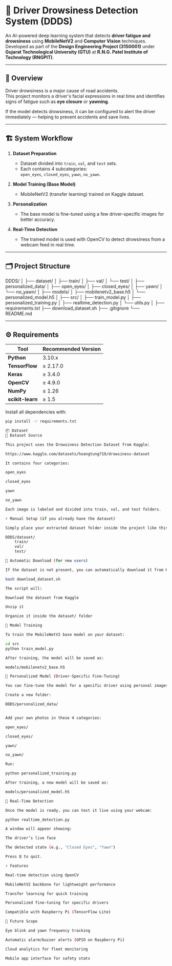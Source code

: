 # 🚗 Driver Drowsiness Detection System (DDDS)

An AI-powered deep learning system that detects **driver fatigue and drowsiness** using **MobileNetV2** and **Computer Vision** techniques.  
Developed as part of the **Design Engineering Project (3150001)** under **Gujarat Technological University (GTU)** at **R.N.G. Patel Institute of Technology (RNGPIT)**.

---

## 🧠 Overview

Driver drowsiness is a major cause of road accidents.  
This project monitors a driver's facial expressions in real time and identifies signs of fatigue such as **eye closure** or **yawning**.

If the model detects drowsiness, it can be configured to alert the driver immediately — helping to prevent accidents and save lives.

---

## 🏗️ System Workflow

1. **Dataset Preparation**  
   - Dataset divided into `train`, `val`, and `test` sets.
   - Each contains 4 subcategories:  
     `open_eyes`, `closed_eyes`, `yawn`, `no_yawn`.

2. **Model Training (Base Model)**  
   - MobileNetV2 (transfer learning) trained on Kaggle dataset.

3. **Personalization**  
   - The base model is fine-tuned using a few driver-specific images for better accuracy.

4. **Real-Time Detection**  
   - The trained model is used with OpenCV to detect drowsiness from a webcam feed in real time.

---

## 🗂️ Project Structure

DDDS/
│
├── dataset/
│ ├── train/
│ ├── val/
│ └── test/
│
├── personalized_data/
│ ├── open_eyes/
│ ├── closed_eyes/
│ ├── yawn/
│ └── no_yawn/
│
├── models/
│ ├── mobilenetv2_base.h5
│ └── personalized_model.h5
│
├── src/
│ ├── train_model.py
│ ├── personalized_training.py
│ ├── realtime_detection.py
│ └── utils.py
│
├── requirements.txt
├── download_dataset.sh
├── .gitignore
└── README.md


---

## ⚙️ Requirements

| Tool | Recommended Version |
|------|----------------------|
| **Python** | 3.10.x |
| **TensorFlow** | ≥ 2.17.0 |
| **Keras** | ≥ 3.4.0 |
| **OpenCV** | ≥ 4.9.0 |
| **NumPy** | ≥ 1.26 |
| **scikit-learn** | ≥ 1.5 |

Install all dependencies with:
```bash
pip install -r requirements.txt

📦 Dataset
📘 Dataset Source

This project uses the Drowsiness Detection Dataset from Kaggle:

https://www.kaggle.com/datasets/hoangtung719/drowsiness-dataset

It contains four categories:

open_eyes

closed_eyes

yawn

no_yawn

Each image is labeled and divided into train, val, and test folders.

⚡ Manual Setup (if you already have the dataset)

Simply place your extracted dataset folder inside the project like this:

DDDS/dataset/
    train/
    val/
    test/

🧩 Automatic Download (for new users)

If the dataset is not present, you can automatically download it from Kaggle using the provided script:

bash download_dataset.sh

The script will:

Download the dataset from Kaggle

Unzip it

Organize it inside the dataset/ folder

🧩 Model Training

To train the MobileNetV2 base model on your dataset:

cd src
python train_model.py

After training, the model will be saved as:

models/mobilenetv2_base.h5

👤 Personalized Model (Driver-Specific Fine-Tuning)

You can fine-tune the model for a specific driver using personal images.

Create a new folder:

DDDS/personalized_data/


Add your own photos in these 4 categories:

open_eyes/

closed_eyes/

yawn/

no_yawn/

Run:

python personalized_training.py

After training, a new model will be saved as:

models/personalized_model.h5

🎥 Real-Time Detection

Once the model is ready, you can test it live using your webcam:

python realtime_detection.py

A window will appear showing:

The driver’s live face

The detected state (e.g., "Closed Eyes", "Yawn")

Press Q to quit.

⚡ Features

Real-time detection using OpenCV

MobileNetV2 backbone for lightweight performance

Transfer learning for quick training

Personalized fine-tuning for specific drivers

Compatible with Raspberry Pi (TensorFlow Lite)

🔮 Future Scope

Eye blink and yawn frequency tracking

Automatic alarm/buzzer alerts (GPIO on Raspberry Pi)

Cloud analytics for fleet monitoring

Mobile app interface for safety stats
